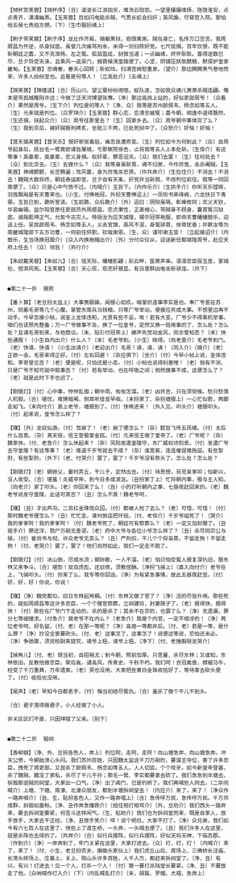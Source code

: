 <!-- { "loadSidebar": true } -->
    【倾杯赏芙蓉】【倾杯序】〔合〕滚滚长江浪拍天，难洗云阳怨。一望里攘攘维扬，隐隐淮安，点点青齐，漠漠幽燕。【玉芙蓉】目如闪电能杀贼，气贯长虹会扫奸；英风煽，尽穿宫入院。那怕他五侯七贵焰方燃。〔下〕〔生巾服扮魂上〕

    【刷子带芙蓉】【刷子序】龙比作齐肩，捐躯黑狱，抱恨黄泉。贼在身亡，名传万口空言。我周顺昌为忤逆，杀身狱底。虽曾几次痛骂刑余，未得一剑扫除奸党。七尺徒捐，百年饮恨，既不能斩朝廷之蠹，又不克泄杨、左之冤。狐鼠盈廷，豺狼当道；一点幽魂，终怀耿耿。喜得逆数已尽，旦夕将受天诛，且乘风一返吴门，翘首候清皇路便了。心坚，阴镇压妖氛魑魅，默保护皇家畿甸。【玉芙蓉】忠魂眷，眷天心回转；斩权珰，扫清宫阙慰重泉。〔望介〕那边腾腾黑气卷地而来，许多人纷纷至也。且看是何等人！〔立高处介〕〔五魂上〕

    【锦芙蓉】【锦缠道】〔合〕历山川，望尘寰纷纷闹喧。蚁队逐，怎如我众魂儿萧萧杀贼连翩。俺本是骂孤城睢阳许远；今做了泛天河博望张骞。〔净〕那边高岗上站的，好似吏部周爷！〔众看介〕果然是周爷。〔生下介〕列位是何等人？〔净、众〕我等是苏州颜佩韦、杨念如等五人。〔生〕元来就是列位。〔众罗拜介〕【玉芙蓉】群心恋，恋清忠被冤；喜今朝，相逢中道得飘然。〔生还揖，扶起众介〕〔众〕周爷往那里去？〔生〕回家乡去。〔众〕周爷朝中事体完了么？〔生〕我到京后，被奸贼极刑拷炙，坐赃三千两，已处死狱中了。〔众怒介〕好恼！好恼！

    【普天插芙蓉】【普天乐】恨奸邪张毒焰，痛忠良遭奇变。〔生〕列位如今为何到此？〔众〕自周爷起身后，抚台毛一鹭竟欲请旨屠城，亏那察院徐吉，止将我等五人上本处斩。〔生惊介〕有这等事！英豪辈，英豪辈，忠义身捐。权奸辈，罪恶滔天。〔众〕我们去罢！〔生〕往何处去？〔众〕到北京去。〔生〕去做什么？〔众〕我等身虽斩首，魂不归泉，今作厉鬼，击杀阉贼。【玉芙蓉】神魂颤颤，长空腾遍；驾风雷，身为厉鬼杀忠贤。〔作共奔介〕〔生拉住介〕不消去！不消去！魏贼大数将终，朝廷泰运即至，旦夕自有天条，奸党并当斩戮，不烦列位前往。我等一同回南便了。〔众〕只是心中气愤不过。〔内喊介〕玉旨下。〔内作乐介〕〔生拱手介〕你听天乐铿锵，羽旌飘飐是有天曹来也。〔小生、付捧袍冠，外扮天曹捧诏上〕一凤衔书来绛阙，六龙扶日下青霄。玉旨已到，跪听宣读。〔生前跪，众后跪介〕〔外〕诏曰：阴阳虽隔，彰瘅攸同；忠义天钦，华衮幽锡。兹尔阳官原任吏部员外周顺昌，忠贞秉性，正直根心，骂贼奋不顾身，囊首冤沉狱底。诚哉乾坤正气，允矣今古完人。特授汝为应天城隍，锡尔冠带袍服，即命天曹幡幢鼓乐，迎送上任。吴民颜佩韦、杨念如等五人，义击官旗，英风不泯，身冤骈首，侠骨犹香；并敕汝等为南畿城隍部下五方功曹，一同前往供职。钦哉谢恩。〔生、众〕谨叩谢玉音！〔立起接诏介〕〔内鼓乐，生当场换冠服介〕〔众入内换袍帽出介〕〔外〕分付众仪从，迎送新任都城隍周爷，赴应天府上任去！〔众〕领旨！〔共行介〕

    【朱奴戴芙蓉】【朱奴儿】〔合〕瑶天际，幡幢影翩；彩云畔，笛箫声串。凛凛忠臣授玉宣，掌城社，倍添风宪。【玉芙蓉】〔合〕天心现，现忠奸报显。有日里群凶电击斩骈连。〔共下〕


    ●第二十一折  报败

    【番卜算】〔老旦扮太监上〕大事费蹰踌，闻报心如疚。咱掌织造事李实是也。奉厂爷差驻苏州，同着毛哥等几个心腹，掌管东南兵马钱粮。只等厂爷举动，便接应共成大事。不想里边再不动手。今早忽接小帖，说圣上龙体违和，光景有些不妥。咳！若有大变，厂爷少不得乘机举事。咱们也该预先整备；万一厂爷做事不及，换了一位皇爷，定然又换一班用事的了，怎么处？怎么处？且请毛哥到来，与他商议。〔末、贴引付冠带上〕蝉声先觉动金风，同志曾知否？〔末〕快些通报！〔小生自内出介〕什么人？〔末〕毛老爷到。〔小生〕晓得。〔向老禀介〕毛老爷到门。〔老〕快请，快请！〔小生出请介〕〔老迎出介〕毛哥！请，请，请！〔同入介〕〔揖介〕〔老〕正欲一会，毛哥来得正好。〔付〕左右回避！〔杂应俱下〕〔坐介〕〔付〕今早小帖上说，圣体违和。李哥曾见否？〔老〕便是呢，只怕还是小恙。〔付〕小帖也说得利害哩！〔老〕倘有不测，只是厂爷不知可就中取事否？〔付〕若有举动，也在呼吸之间；倘然做事不成，这便怎么了？〔老〕就是此时下手也迟了。

    【剔银灯】〔付〕心中事，忡忡乱搊；朝中局，匆匆怎谋。〔老〕凶共吉，只在须臾候。愁只愁落人机彀。〔合〕堪忧，难猜暗阄，侧耳听佳音早收。〔末扮家丁、杂扮塘报上〕一心忙似箭，两脚走如飞。〔末向付介〕禀上老爷，塘报到了。〔付〕快唤进来！〔外入见，叩头介〕塘报叩头。〔付〕起来说，皇爷怎么样了？

    【赚】〔外〕龙驭仙游。〔付〕驾崩了！〔老〕崩了便怎么？〔杂〕懿旨飞传五凤楼。〔付〕太后什么旨意。〔杂〕真天授，信王登极掌金瓯。〔付〕元来信王做了皇帝了。〔老〕厂爷呢？〔杂〕魏家休。〔付、老急介〕怎么休起来？〔杂〕凤阳发遣皇陵守，东厂威权顷刻丢。〔付〕发遣厂爷去守皇陵？有这等事？〔老〕难道千岁爷就去不成？〔杂〕谁宽宥，连连催促难拖逗。有些掣肘，有些掣肘。〔外下〕〔老、付哭介〕罢了，罢了！千岁爷没有势头了。怎么处？怎么处？

    【剔银灯】〔老〕螟蛉父，霎时弄丘，干儿子，定然出丑。〔付〕待思想，另觅亲爹叩；怕新兴，没人收受。〔合〕堪羞！炎威罕侔，到今日多成浪沤。〔丑扮家丁上〕忙将朝内事，报与主人知。〔向老介〕家丁叩头。〔老〕你回来了么！〔丑〕小的打听朝内之事，七昼夜赶回来的。〔老〕魏老爷说发守皇陵，此话可真否？〔丑〕怎么不真！魏老爷呵，

    【赚】〔丑〕才出芦沟，二百扛金珠饱众囚。〔付〕都被人抢了去么？〔老〕可惜，可惜！〔付〕那时魏老爷便怎么？〔丑〕忙忙走，涿州旅店把环投。〔付、老惊介〕千岁爷缢死了！〔哭介〕我的爹爹阿！我的爹爹阿！〔付〕魏老爷死了，朝廷可有祭葬么？〔老〕一定又加封赠了。〔丑摇手介〕罪还浮，戮尸万剐无差谬。〔老〕府中大爷与各位小爷怎么样了？〔丑〕杀尽同宗公与侯。〔付〕崔尚书与倪、许众老爷无恙么？〔丑〕严刑扣，干儿个个将枭首。不留走狗！不留走狗！〔付、老哭介〕罢了，罢了！他们尚然如此，我们一定走不脱了。

    【剔银灯】〔付〕冰山倒，尽成水流；猢狲散，一人不溜。〔老〕怕只怕受冤人报复深仇旧，狠东林又来争斗。〔合〕堪愁！双双虎彪，还旧债，须教倍酬。〔净扮飞骑上〕〔直入向付介〕老爷在上，飞骑叩头。〔付〕你来了么，我专等你回话。〔净〕为有紧急事情，故此五昼夜赶至。〔付〕好，好，好！你说，你说！

    【赚】〔净〕魏党都勾，旧日东林起用稠。〔付〕东林又做了官了？〔净〕活的尽皆升用。那些死的，就如周顺昌等这许多忠臣，一个个赠官祭葬，立祠建坊，封妻荫子了。〔老〕报得快，报得快！〔付〕那些在厂爷门下走动的，杀的是杀了；其余不在京的，也罢了么？〔净〕无遗漏，罪分七等细搜求。〔付急介〕我老爷不在内么？〔老急介〕我是个内官，一定不相涉的！〔净〕两位老爷呵，好名留。〔付、老〕在那一等呢？〔净〕高居一等都非后。〔付、老〕若是一等，是什么罪？〔净〕抄没全家要砍头。〔付、老〕这事怎了，这事怎了！说便这等说，恐怕还未必。〔净〕争驰骤，须臾校尉来提究，请爷上杻，请爷上杻。〔净下〕〔付、老捶胸顿足哭介〕

    【掉角儿】〔付、老〕恨当初，自招祸尤；到今朝，照前加厚。只思量，杀尽东林；又谁知，东林依旧。反教他做忠臣，荣后胤，诵高风，传青史，千秋不朽。我们呵！衣冠禽兽，襟裾马牛，枉受了千刀重典，万年遗臭。〔老〕哭也没用，大家把些黄白金珠收拾好了，等待拿去砍头便了。〔付〕收拾也没用。

    【尾声】〔老〕早知今日都丢手，〔付〕悔当初结尽冤仇。〔合〕羞杀了做个干儿不到头。

    〔合〕君子落得做君子，小人枉做了小人。

    非关区区们不是，只因拜错了父亲。〔别下〕


    ●第二十二折  毁祠

    【香柳娘】〔净、外、旦扮各色人，奔上〕列位阿，走阿，走阿！向山塘急奔，向山塘急奔。冲天公愤，今朝始泄心头闷。我们苏州百姓，只因魏太监这千刀万剐的，要谋王夺位，害了许多忠臣，拽死了周吏部，又屈杀了颜佩韦、杨念如等五人。人人切齿，个个咬牙。如今新皇帝登基，杀了魏贼，籍没了家私，杀尽了干儿干孙；那毛一鹭、李实都要拿去砍了。我们急急到半塘去，拆毁那逆贼的祠堂，大家出一口气。〔净〕出了阊门，已是钓桥了。我们再喊些人同去。〔二杂同喊介〕上塘、下塘、南濠、北濠众朋友，都到半塘拆祠堂去！〔内应介〕来了，来了！〔净众作一路奔喊介〕〔丑、生、贴扮各色人，又作一路奔唱上〕〔合〕急传呼万民，急传呼万民。千万共成群，拆毁如齑粉。〔净、丑作奔急撞跌介〕〔扭住相打相骂介〕〔外、旦劝介〕我们西头一路奔来，要去拆祠堂要紧，何苦斗这样闲气。〔生、贴劝介〕我们也为拆祠堂而来，既是自家人，放手放手，大家去干正经。〔净、丑放手笑介〕啐！说个明白，大家不打了。〔净〕众兄弟，我们如今有六七百人在这里了，快些上了渡生桥，一头奔，一头喊去便了。〔丑〕我们许多人在这里，就是杀阵也去得的了。〔共奔介〕〔合〕似行兵摆阵，似行兵摆阵，好似天将天神，下临苏郡。〔作到介〕〔净〕一奔奔到了，牢门关紧在这里，大家打进去。〔众〕打，打，打！〔内喊介〕来了，来了！〔付、小生、老旦扮农夫，掮锄头家伙上〕我们虎丘山后、席场上、三佛桥长泾庙、长荡头砖场上、庄基上、关上、阳山头许多百姓，人千人万，都赶来拆祠堂了。〔净、丑〕有兴，有兴！打进去！见一个人，打杀一个人！〔付〕第一要打杀陆堂长要紧。〔净、丑〕不要放走了他。〔众呐喊作打入介〕〔下〕〔内乱喊乱打介〕〔末，胡髯、罗帽、大褶，急奔上〕

